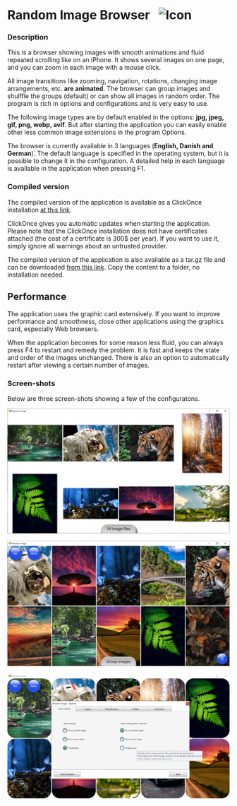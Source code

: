 # Random Image Browser &nbsp; ![Icon](src/Resources/butterfly.ico?raw=true)

### Description

This is a browser showing images with smooth animations and fluid repeated scrolling like on an iPhone. It shows several images on one page, and you can zoom in each image with a mouse click.

All image transitions like zooming, navigation, rotations, changing image arrangements, etc. **are animated**. The browser can group images and shulffle the groups (default) or can show all images in random order. The program is rich in options and configurations and is very easy to use. 

The following image types are by default enabled in the options:
**jpg, jpeg, gif, png, webp, avif**.
But after starting the application you can easily enable other less common image extensions in the program Options.

The browser is currently available in 3 languages (**English, Danish and German**). The default language is specified
in the operating system, but it is possible to change it in the configuration.
A detailed help in each language is available in the application when pressing F1.

### Compiled version

The compiled version of the application is available as a ClickOnce installation [at this link](https://htmlpreview.github.io/?https://raw.githubusercontent.com/RadekBuczkowski/random_image_browser/main/ClickOnce/Publish.html).

ClickOnce gives you automatic updates when starting the application. Please note that the ClickOnce installation does not have certificates attached
(the cost of a certificate is 300$ per year). If you want to use it, simply ignore all warnings about an untrusted provider.

The compiled version of the application is also available as a tar.gz file and can be downloaded [from this link](https://raw.githubusercontent.com/RadekBuczkowski/random_image_browser/main/publish/RandomImageBrowser.tar.gz). Copy the content to a folder, no installation needed.

## Performance

The application uses the graphic card extensively. If you want to improve performance and smoothness, close other applications using the graphics card, 
especially Web browsers.

When the application becomes for some reason less fluid, you can always press F4 to restart and remedy the problem. It is fast and keeps the state and order of the images unchanged. There is also an option to automatically restart after viewing a certain number of images.

### Screen-shots

Below are three screen-shots showing a few of the configuratons.

![Icon](demo/demo1.jpg?raw=true)

![Icon](demo/demo2.jpg?raw=true)

![Icon](demo/demo3.jpg?raw=true)
